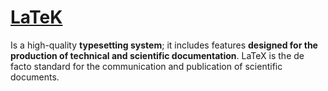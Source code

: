 # [LaTeK](https://www.latex-project.org/)

Is a high-quality **typesetting system**; it includes features **designed for the production of technical and scientific documentation**.
LaTeX is the de facto standard for the communication and publication of scientific documents.

